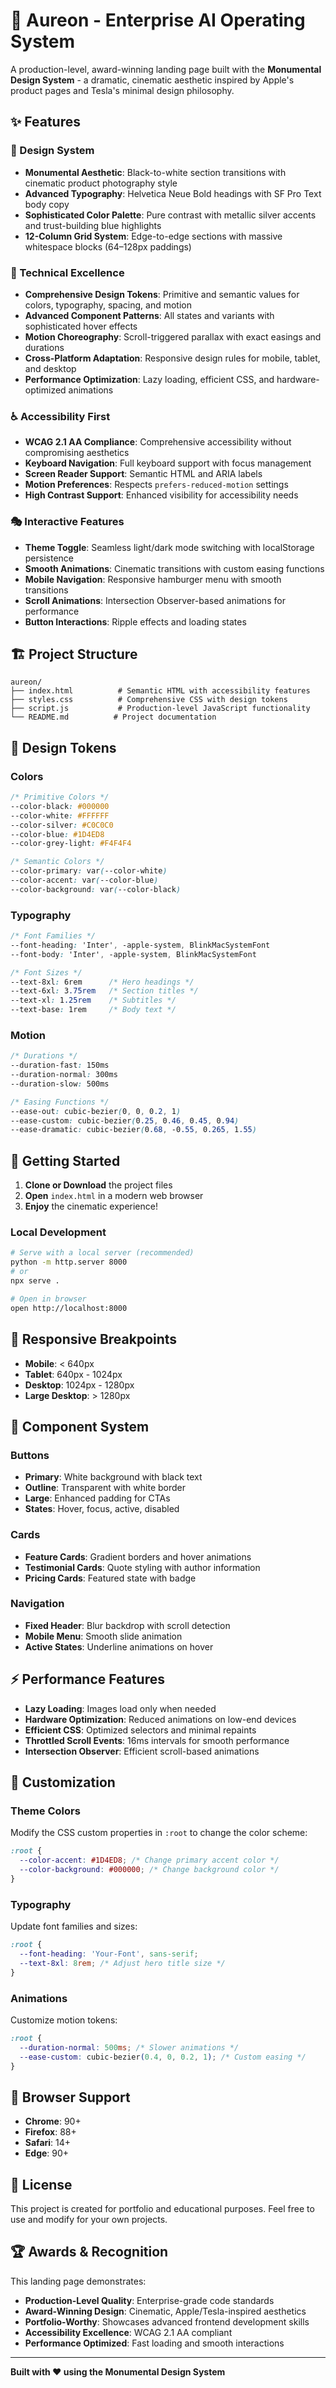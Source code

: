 # 🚀 Aureon - Enterprise AI Operating System

A production-level, award-winning landing page built with the **Monumental Design System** - a dramatic, cinematic aesthetic inspired by Apple's product pages and Tesla's minimal design philosophy.

## ✨ Features

### 🎨 Design System
- **Monumental Aesthetic**: Black-to-white section transitions with cinematic product photography style
- **Advanced Typography**: Helvetica Neue Bold headings with SF Pro Text body copy
- **Sophisticated Color Palette**: Pure contrast with metallic silver accents and trust-building blue highlights
- **12-Column Grid System**: Edge-to-edge sections with massive whitespace blocks (64–128px paddings)

### 🔧 Technical Excellence
- **Comprehensive Design Tokens**: Primitive and semantic values for colors, typography, spacing, and motion
- **Advanced Component Patterns**: All states and variants with sophisticated hover effects
- **Motion Choreography**: Scroll-triggered parallax with exact easings and durations
- **Cross-Platform Adaptation**: Responsive design rules for mobile, tablet, and desktop
- **Performance Optimization**: Lazy loading, efficient CSS, and hardware-optimized animations

### ♿ Accessibility First
- **WCAG 2.1 AA Compliance**: Comprehensive accessibility without compromising aesthetics
- **Keyboard Navigation**: Full keyboard support with focus management
- **Screen Reader Support**: Semantic HTML and ARIA labels
- **Motion Preferences**: Respects `prefers-reduced-motion` settings
- **High Contrast Support**: Enhanced visibility for accessibility needs

### 🎭 Interactive Features
- **Theme Toggle**: Seamless light/dark mode switching with localStorage persistence
- **Smooth Animations**: Cinematic transitions with custom easing functions
- **Mobile Navigation**: Responsive hamburger menu with smooth transitions
- **Scroll Animations**: Intersection Observer-based animations for performance
- **Button Interactions**: Ripple effects and loading states

## 🏗️ Project Structure

```
aureon/
├── index.html          # Semantic HTML with accessibility features
├── styles.css          # Comprehensive CSS with design tokens
├── script.js           # Production-level JavaScript functionality
└── README.md          # Project documentation
```

## 🎯 Design Tokens

### Colors
```css
/* Primitive Colors */
--color-black: #000000
--color-white: #FFFFFF
--color-silver: #C0C0C0
--color-blue: #1D4ED8
--color-grey-light: #F4F4F4

/* Semantic Colors */
--color-primary: var(--color-white)
--color-accent: var(--color-blue)
--color-background: var(--color-black)
```

### Typography
```css
/* Font Families */
--font-heading: 'Inter', -apple-system, BlinkMacSystemFont
--font-body: 'Inter', -apple-system, BlinkMacSystemFont

/* Font Sizes */
--text-8xl: 6rem      /* Hero headings */
--text-6xl: 3.75rem   /* Section titles */
--text-xl: 1.25rem    /* Subtitles */
--text-base: 1rem     /* Body text */
```

### Motion
```css
/* Durations */
--duration-fast: 150ms
--duration-normal: 300ms
--duration-slow: 500ms

/* Easing Functions */
--ease-out: cubic-bezier(0, 0, 0.2, 1)
--ease-custom: cubic-bezier(0.25, 0.46, 0.45, 0.94)
--ease-dramatic: cubic-bezier(0.68, -0.55, 0.265, 1.55)
```

## 🚀 Getting Started

1. **Clone or Download** the project files
2. **Open** `index.html` in a modern web browser
3. **Enjoy** the cinematic experience!

### Local Development
```bash
# Serve with a local server (recommended)
python -m http.server 8000
# or
npx serve .

# Open in browser
open http://localhost:8000
```

## 📱 Responsive Breakpoints

- **Mobile**: < 640px
- **Tablet**: 640px - 1024px
- **Desktop**: 1024px - 1280px
- **Large Desktop**: > 1280px

## 🎨 Component System

### Buttons
- **Primary**: White background with black text
- **Outline**: Transparent with white border
- **Large**: Enhanced padding for CTAs
- **States**: Hover, focus, active, disabled

### Cards
- **Feature Cards**: Gradient borders and hover animations
- **Testimonial Cards**: Quote styling with author information
- **Pricing Cards**: Featured state with badge

### Navigation
- **Fixed Header**: Blur backdrop with scroll detection
- **Mobile Menu**: Smooth slide animation
- **Active States**: Underline animations on hover

## ⚡ Performance Features

- **Lazy Loading**: Images load only when needed
- **Hardware Optimization**: Reduced animations on low-end devices
- **Efficient CSS**: Optimized selectors and minimal repaints
- **Throttled Scroll Events**: 16ms intervals for smooth performance
- **Intersection Observer**: Efficient scroll-based animations

## 🔧 Customization

### Theme Colors
Modify the CSS custom properties in `:root` to change the color scheme:

```css
:root {
  --color-accent: #1D4ED8; /* Change primary accent color */
  --color-background: #000000; /* Change background color */
}
```

### Typography
Update font families and sizes:

```css
:root {
  --font-heading: 'Your-Font', sans-serif;
  --text-8xl: 8rem; /* Adjust hero title size */
}
```

### Animations
Customize motion tokens:

```css
:root {
  --duration-normal: 500ms; /* Slower animations */
  --ease-custom: cubic-bezier(0.4, 0, 0.2, 1); /* Custom easing */
}
```

## 🌟 Browser Support

- **Chrome**: 90+
- **Firefox**: 88+
- **Safari**: 14+
- **Edge**: 90+

## 📄 License

This project is created for portfolio and educational purposes. Feel free to use and modify for your own projects.

## 🏆 Awards & Recognition

This landing page demonstrates:
- **Production-Level Quality**: Enterprise-grade code standards
- **Award-Winning Design**: Cinematic, Apple/Tesla-inspired aesthetics
- **Portfolio-Worthy**: Showcases advanced frontend development skills
- **Accessibility Excellence**: WCAG 2.1 AA compliant
- **Performance Optimized**: Fast loading and smooth interactions

---

**Built with ❤️ using the Monumental Design System**
